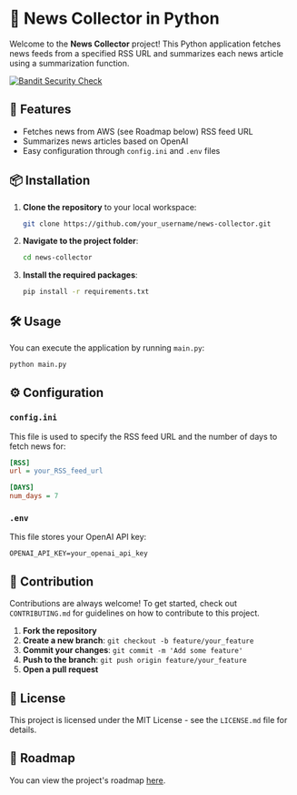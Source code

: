 
# 📰 News Collector in Python

Welcome to the **News Collector** project! This Python application fetches news feeds from a specified RSS URL and summarizes each news article using a summarization function.

[![Bandit Security Check](https://github.com/doribd/newsCollector/actions/workflows/bandit.yml/badge.svg)](https://github.com/doribd/newsCollector/actions/workflows/bandit.yml)

## 🚀 Features

- Fetches news from AWS (see Roadmap below) RSS feed URL
- Summarizes news articles based on OpenAI
- Easy configuration through `config.ini` and `.env` files

## 📦 Installation

1. **Clone the repository** to your local workspace:
    ```sh
    git clone https://github.com/your_username/news-collector.git
    ```
2. **Navigate to the project folder**:
    ```sh
    cd news-collector
    ```
3. **Install the required packages**:
    ```sh
    pip install -r requirements.txt
    ```

## 🛠️ Usage

You can execute the application by running `main.py`:

```sh
python main.py
```

## ⚙️ Configuration

### `config.ini`

This file is used to specify the RSS feed URL and the number of days to fetch news for:

```ini
[RSS]
url = your_RSS_feed_url

[DAYS]
num_days = 7
```

### `.env`

This file stores your OpenAI API key:

```env
OPENAI_API_KEY=your_openai_api_key
```

## 🤝 Contribution

Contributions are always welcome! To get started, check out `CONTRIBUTING.md` for guidelines on how to contribute to this project.

1. **Fork the repository**
2. **Create a new branch**: `git checkout -b feature/your_feature`
3. **Commit your changes**: `git commit -m 'Add some feature'`
4. **Push to the branch**: `git push origin feature/your_feature`
5. **Open a pull request**

## 📄 License

This project is licensed under the MIT License - see the `LICENSE.md` file for details.

## 📄 Roadmap

You can view the project's roadmap [here](ROADMAP.md).

